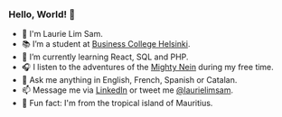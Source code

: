 ### Hello, World! 👋

- 🐢 I'm Laurie Lim Sam.
- 📚 I’m a student at [Business College Helsinki](https://en.bc.fi/qualifications/full-stack-web-developer-program/).
- 🌱 I’m currently learning React, SQL and PHP.
- 🎧 I listen to the adventures of the [Mighty Nein](https://www.youtube.com/playlist?list=PL1tiwbzkOjQxD0jjAE7PsWoaCrs0EkBH2) during my free time.
- 💬 Ask me anything in English, French, Spanish or Catalan.
- 📫 Message me via [LinkedIn](https://www.linkedin.com/in/laurielim/) or tweet me [@laurielimsam](https://twitter.com/intent/tweet?screen_name=laurielimsam).
- 🌴 Fun fact: I'm from the tropical island of Mauritius.

